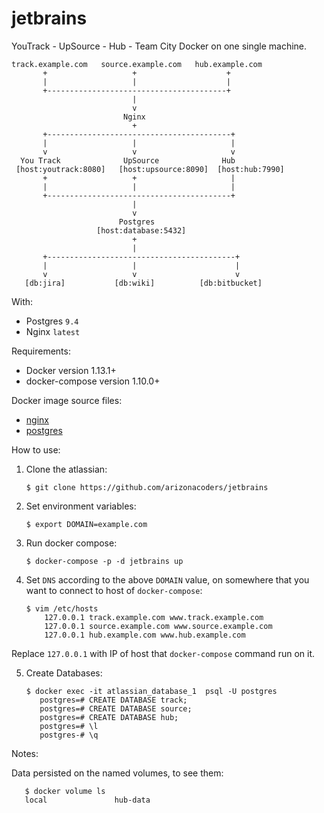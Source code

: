 # jetbrains
YouTrack - UpSource - Hub - Team City Docker on one single machine.

```
track.example.com   source.example.com   hub.example.com
       +                   +                    +
       |                   |                    |
       +----------------------------------------+
                           |
                           v
                         Nginx
                           +
       +-----------------------------------------+
       |                   |                     |
       v                   v                     v
  You Track              UpSource              Hub
 [host:youtrack:8080]   [host:upsource:8090]  [host:hub:7990]
       +                   +                     |
       |                   |                     |
       +-----------------------------------------+
                           |
                           v
                        Postgres
                   [host:database:5432]
                           +
                           |
       +------------------------------------------+
       |                   |                      |
       v                   v                      v
   [db:jira]           [db:wiki]          [db:bitbucket]
```


With:
- Postgres `9.4`
- Nginx `latest`

Requirements:

- Docker version 1.13.1+
- docker-compose version 1.10.0+

Docker image source files:

- [nginx](https://hub.docker.com/_/nginx/)
- [postgres](https://hub.docker.com/_/postgres/)

How to use:

1. Clone the atlassian:


    ```
    $ git clone https://github.com/arizonacoders/jetbrains
    ```

2. Set environment variables:

    ```
    $ export DOMAIN=example.com
     ```
 
3. Run docker compose:


    ```
    $ docker-compose -p -d jetbrains up
    ```
    
4. Set `DNS` according to the above `DOMAIN` value, on somewhere that you want to connect to host of `docker-compose`:


    ``` 
    $ vim /etc/hosts
        127.0.0.1 track.example.com www.track.example.com
        127.0.0.1 source.example.com www.source.example.com
        127.0.0.1 hub.example.com www.hub.example.com
    ```
Replace `127.0.0.1` with IP of host that `docker-compose` command run on it.

5. Create Databases:


    ```
    $ docker exec -it atlassian_database_1  psql -U postgres
       postgres=# CREATE DATABASE track;
       postgres=# CREATE DATABASE source;
       postgres=# CREATE DATABASE hub;
       postgres=# \l
       postgres-# \q
    ```
Notes: 

Data persisted on the  named volumes, to see them:


       $ docker volume ls
       local               hub-data
